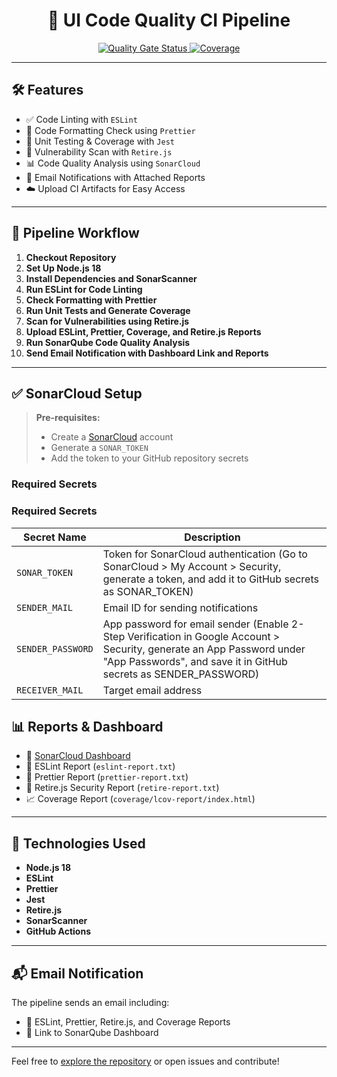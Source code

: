 <h1 align="center">🎨 UI Code Quality CI Pipeline</h1>

<p align="center">
  <a href="https://sonarcloud.io/dashboard?id=mahek320_ui-ci-code-quality">
    <img src="https://sonarcloud.io/api/project_badges/measure?project=mahek320_ui-ci-code-quality&metric=alert_status" alt="Quality Gate Status">
  </a>
  <a href="https://sonarcloud.io/dashboard?id=mahek320_ui-ci-code-quality">
    <img src="https://sonarcloud.io/api/project_badges/measure?project=mahek320_ui-ci-code-quality&metric=coverage" alt="Coverage">
  </a>
</p>

---

## 🛠️ Features

- ✅ Code Linting with `ESLint`  
- 🎨 Code Formatting Check using `Prettier`  
- 🧪 Unit Testing & Coverage with `Jest`  
- 🔐 Vulnerability Scan with `Retire.js`  
- 📊 Code Quality Analysis using `SonarCloud`  
- 📧 Email Notifications with Attached Reports  
- ☁️ Upload CI Artifacts for Easy Access  

---

## 📂 Pipeline Workflow

1. **Checkout Repository**
2. **Set Up Node.js 18**
3. **Install Dependencies and SonarScanner**
4. **Run ESLint for Code Linting**
5. **Check Formatting with Prettier**
6. **Run Unit Tests and Generate Coverage**
7. **Scan for Vulnerabilities using Retire.js**
8. **Upload ESLint, Prettier, Coverage, and Retire.js Reports**
9. **Run SonarQube Code Quality Analysis**
10. **Send Email Notification with Dashboard Link and Reports**

---

## ✅ SonarCloud Setup

> **Pre-requisites:**
> - Create a [SonarCloud](https://sonarcloud.io) account
> - Generate a `SONAR_TOKEN`
> - Add the token to your GitHub repository secrets

### Required Secrets

### Required Secrets

| Secret Name        | Description                       |
|--------------------|-----------------------------------|
| `SONAR_TOKEN`      | Token for SonarCloud authentication (Go to SonarCloud > My Account > Security, generate a token, and add it to GitHub secrets as SONAR_TOKEN) |
| `SENDER_MAIL`      | Email ID for sending notifications |
| `SENDER_PASSWORD`  | App password for email sender (Enable 2-Step Verification in Google Account > Security, generate an App Password under "App Passwords", and save it in GitHub secrets as SENDER_PASSWORD)    |
| `RECEIVER_MAIL`    | Target email address              |


## 📊 Reports & Dashboard

- 🔗 [SonarCloud Dashboard](https://sonarcloud.io/project/overview?id=mahek320_ui-ci-code-quality)  
- 📄 ESLint Report (`eslint-report.txt`)  
- 📄 Prettier Report (`prettier-report.txt`)  
- 📄 Retire.js Security Report (`retire-report.txt`)  
- 📈 Coverage Report (`coverage/lcov-report/index.html`)  

---

## 🚀 Technologies Used

- **Node.js 18**
- **ESLint**
- **Prettier**
- **Jest**
- **Retire.js**
- **SonarScanner**
- **GitHub Actions**

---

## 📬 Email Notification

The pipeline sends an email including:
- 📎 ESLint, Prettier, Retire.js, and Coverage Reports  
- 🔗 Link to SonarQube Dashboard  

---

Feel free to [explore the repository](https://github.com/mahek320/ui-ci-code-quality) or open issues and contribute!

